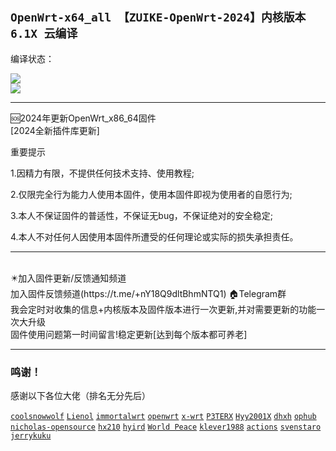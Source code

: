 ## `OpenWrt-x64_all 【ZUIKE-OpenWrt-2024】内核版本6.1X 云编译`
编译状态：

<a href="https://github.com/gxnas/OpenWrt_Build_x64_all/actions/workflows/OpenWrt_Build_x64_all.yml">
    <img src="https://github.com/gxnas/OpenWrt_Build_x64_all/actions/workflows/OpenWrt_Build_x64_all.yml/badge.svg?style=flat" />
</a>

</br>
<a href="https://github.com/gxnas/OpenWrt_Build_x64_all/actions/workflows/compile.yml">
    <img src="https://github.com/gxnas/OpenWrt_Build_x64_all/actions/workflows/compile.yml/badge.svg?style=flat" />
</a>



---
🆘2024年更新OpenWrt_x86_64固件
<br>
[2024全新插件库更新]  


重要提示  
  
1.因精力有限，不提供任何技术支持、使用教程;

2.仅限完全行为能力人使用本固件，使用本固件即视为使用者的自愿行为;

3.本人不保证固件的普适性，不保证无bug，不保证绝对的安全稳定;

4.本人不对任何人因使用本固件所遭受的任何理论或实际的损失承担责任。

---

<br>
<summary>✴️加入固件更新/反馈通知频道</summary>加入固件反馈频道(https://t.me/+nY18Q9dltBhmNTQ1)  🏠Telegram群
<br />
  我会定时对收集的信息+内核版本及固件版本进行一次更新,并对需要更新的功能一次大升级
<br>
  固件使用问题第一时间留言!稳定更新[达到每个版本都可养老]
<br />

---
 ### 鸣谢！
 感谢以下各位大佬（排名无分先后）<br />
 
 [`coolsnowwolf`](https://github.com/coolsnowwolf/lede/tree/master)
 [`Lienol`](https://github.com/Lienol/openwrt/tree/21.02)
 [`immortalwrt`](https://github.com/immortalwrt/immortalwrt)
 [`openwrt`](https://github.com/openwrt/openwrt)
 [`x-wrt`](https://github.com/x-wrt/x-wrt)
 [`P3TERX`](https://github.com/P3TERX/Actions-OpenWrt)
 [`Hyy2001X`](https://github.com/Hyy2001X/AutoBuild-Actions)
 [`dhxh`](https://github.com/dhxh/Openwrt-Build)
 [`ophub`](https://github.com/ophub/amlogic-s9xxx-openwrt)
 [`nicholas-opensource`](https://github.com/nicholas-opensource/OpenWrt-Autobuild)
 [`hx210`](#/README.md)
 [`hyird`](#/README.md)
 [`World Peace`](#/README.md)
 [`klever1988`](https://github.com/klever1988/cachewrtbuild)
 [`actions`](https://github.com/actions/upload-artifact)
 [`svenstaro`](https://github.com/svenstaro/upload-release-action)
 [`jerrykuku`](https://github.com/jerrykuku/luci-theme-argon)
